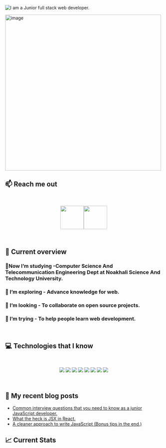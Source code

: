![I am a Junior full stack web developer. ](https://github.com/user-attachments/assets/a2b68254-2dfc-4a7d-bb96-c9267d06e904)

<img width="full" height="500" alt="image" src="https://github.com/user-attachments/assets/a2b68254-2dfc-4a7d-bb96-c9267d06e904" />

## :mailbox: Reach me out

<br />

[<p align="center"><img height="75" src="https://github.com/ibrahim-pk/ibrahim-pk/blob/main/images/icons/Linkedin.png">](https://www.linkedin.com/in/md-ibrahim-pk-332846198/)[<img height="75" src="https://github.com/ibrahim-pk/ibrahim-pk/blob/main/images/icons/Facebook.png">](https://web.facebook.com/emonahmed.pk)

<br />

## :eyes: Current overview

### 🔭Now I’m studying -Computer Science And Telecommunication Engineering Dept at Noakhali Science And Technology University.

### 🌱 I’m exploring - Advance knowledge for web.

### 👯 I’m looking - To collaborate on open source projects.

### 🤔 I’m trying - To help people learn web development.

<br />

## :computer: Technologies that I know

<br>
<p align="center">
<img src="https://github.com/ibrahim-pk/ibrahim-pk/blob/main/images/icons/HTML.png"/>
<img src="https://github.com/ibrahim-pk/ibrahim-pk/blob/main/images/icons/css.png"/>
<img src="https://github.com/ibrahim-pk/ibrahim-pk/blob/main/images/icons/Bootsrap.png"/>
<img src="https://github.com/ibrahim-pk/ibrahim-pk/blob/main/images/icons/tailwind.png"/>
<img src="https://github.com/ibrahim-pk/ibrahim-pk/blob/main/images/icons/JavaScript.png"/>
<img src="https://github.com/ibrahim-pk/ibrahim-pk/blob/main/images/icons/react.png"/>
<img src="https://github.com/ibrahim-pk/ibrahim-pk/blob/main/images/icons/node.png"/>
<img src="https://github.com/ibrahim-pk/ibrahim-pk/blob/main/images/icons/express.png"/>
</p><br/>

## :book: My recent blog posts

<!-- BLOG-POST-LIST:START -->
- [Common interview questions that you need to know as a junior JavaScript developer.](https://dev.to/mirhussain/common-interview-questions-that-you-need-to-know-as-a-junior-javascript-developer-29a6)
- [What the heck is JSX in React.](https://dev.to/mirhussain/what-the-heck-is-jsx-in-react-3f0a)
- [A cleaner approach to write JavaScript &lpar;Bonus tips in the end.&rpar;](https://dev.to/mirhussain/a-cleaner-approach-to-write-javascript-bonus-tips-in-the-end-58ng)
<!-- BLOG-POST-LIST:END -->

## :chart_with_upwards_trend: Current Stats

<br />
